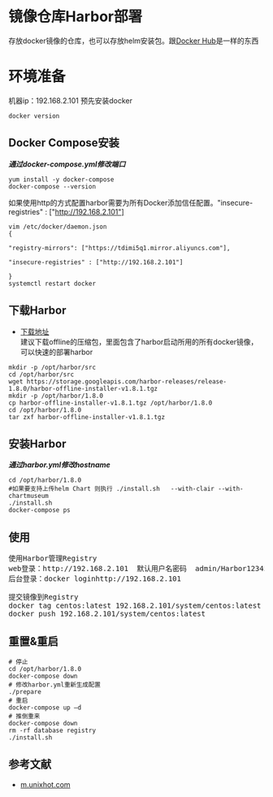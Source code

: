 # 镜像仓库Harbor部署
存放docker镜像的仓库，也可以存放helm安装包。跟[Docker Hub](https://hub.docker.com)是一样的东西

# 环境准备
机器ip：192.168.2.101
预先安装docker
```
docker version
```

## Docker Compose安装
***通过docker-compose.yml修改端口***<br>
```
yum install -y docker-compose
docker-compose --version
```
如果使用http的方式配置harbor需要为所有Docker添加信任配置。"insecure-registries" : ["http://192.168.2.101"]
```
vim /etc/docker/daemon.json
{

"registry-mirrors": ["https://tdimi5q1.mirror.aliyuncs.com"],

"insecure-registries" : ["http://192.168.2.101"]

}
systemctl restart docker
```

## 下载Harbor 
- [下载地址](https://github.com/vmware/harbor/releases)<br>
建议下载offline的压缩包，里面包含了harbor启动所用的所有docker镜像，可以快速的部署harbor<br>
```
mkdir -p /opt/harbor/src
cd /opt/harbor/src
wget https://storage.googleapis.com/harbor-releases/release-1.8.0/harbor-offline-installer-v1.8.1.tgz
mkdir -p /opt/harbor/1.8.0
cp harbor-offline-installer-v1.8.1.tgz /opt/harbor/1.8.0
cd /opt/harbor/1.8.0
tar zxf harbor-offline-installer-v1.8.1.tgz
```

## 安装Harbor
***通过harbor.yml修改hostname***<br>
```
cd /opt/harbor/1.8.0
#如果要支持上传helm Chart 则执行 ./install.sh   --with-clair --with-chartmuseum
./install.sh
docker-compose ps
```

## 使用
<pre>
使用Harbor管理Registry 
web登录：http://192.168.2.101  默认用户名密码  admin/Harbor12345
后台登录：docker loginhttp://192.168.2.101

提交镜像到Registry
docker tag centos:latest 192.168.2.101/system/centos:latest
docker push 192.168.2.101/system/centos:latest
</pre>

## 重置&重启
```
# 停止
cd /opt/harbor/1.8.0
docker-compose down
# 修改harbor.yml重新生成配置
./prepare
# 重启
docker-compose up –d
# 推倒重来
docker-compose down
rm -rf database registry
./install.sh
```

## 参考文献
- [m.unixhot.com](http://m.unixhot.com/docker/registry.html)
